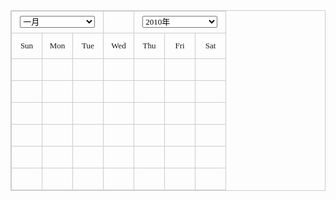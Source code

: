 <!DOCTYPE html>
<html>
<head>
    <meta content="text/html" charset="utf-8">
    <title>日历生成</title>
    <style type="text/css">
        *{
            margin:0;
            padding:0;
            font-family:"微软雅黑";
            font-size:13px;
        }
        table{
            border:1px solid #ccc;
            border-collapse:collapse;
            margin:0 auto;
        }
        table tr td{
            width:35px;
            height:35px;
            border:1px solid #ccc;
            text-align:center;
            line-height:35px;
        }
        #oMon,#oYea{
            width:90%;
        }
    </style>
</head>
<body>
<table>
    <tr>
        <td colspan="3">
            <select id="oMon">
                <option value="1">一月</option>
                <option value="2">二月</option>
                <option value="3">三月</option>
                <option value="4">四月</option>
                <option value="5">五月</option>
                <option value="6">六月</option>
                <option value="7">七月</option>
                <option value="8">八月</option>
                <option value="9">九月</option>
                <option value="10">十月</option>
                <option value="11">十一月</option>
                <option value="12">十二月</option>
            </select>
        </td>
        <td></td>
        <td colspan="3">
            <select id="oYea">
                <option value="2010">2010年</option>
                <option value="2011">2011年</option>
                <option value="2012">2012年</option>
                <option value="2013">2013年</option>
                <option value="2014">2014年</option>
                <option value="2015">2015年</option>
                <option value="2016">2016年</option>
                <option value="2017">2017年</option>
                <option value="2018">2018年</option>
                <option value="2019">2019年</option>
            </select>
        </td>
    </tr>
    <tr>
        <td>Sun</td>
        <td>Mon</td>
        <td>Tue</td>
        <td>Wed</td>
        <td>Thu</td>
        <td>Fri</td>
        <td>Sat</td>
    </tr>
    <tr>
        <td></td>
        <td></td>
        <td></td>
        <td></td>
        <td></td>
        <td></td>
        <td></td>
    </tr>
    <tr>
        <td></td>
        <td></td>
        <td></td>
        <td></td>
        <td></td>
        <td></td>
        <td></td>
    </tr>
    <tr>
        <td></td>
        <td></td>
        <td></td>
        <td></td>
        <td></td>
        <td></td>
        <td></td>
    </tr>
    <tr>
        <td></td>
        <td></td>
        <td></td>
        <td></td>
        <td></td>
        <td></td>
        <td></td>
    </tr>
    <tr>
        <td></td>
        <td></td>
        <td></td>
        <td></td>
        <td></td>
        <td></td>
        <td></td>
    </tr>
    <tr>
        <td></td>
        <td></td>
        <td></td>
        <td></td>
        <td></td>
        <td></td>
        <td></td>
    </tr>
</table>
</body>
<script type="text/javascript" src="js/jquery-1.8.3.js"></script>
<script type="text/javascript">
//    进入页面将日期设置为当前年份和月份,月份从0开始
    $(function(){
        var curDate=new Date();
        $('#oMon').val(curDate.getMonth()+1);
        $('#oYea').val(curDate.getFullYear());
        //    生成当前日历
        drawCallender(curDate.getFullYear(),curDate.getMonth()+1);
    });
//    返回上月最后一天的号数
    function getCurDate(year,month){
        var curDate=new Date(year,month,0);//new Date(年,月,0)会返回当前年当前月的前一月的最后一天
        return curDate.getDate();
    }
//    日历计算函数
    function makeCallender(year,month){
        var aMonth=[];//二维数组用来存放日期
        aMonth[0]=[];//=左边表示行,=右边存放星期集合
        aMonth[1]=[];
        aMonth[2]=[];
        aMonth[3]=[];
        aMonth[4]=[];
        aMonth[5]=[];
        aMonth[6]=[];
        var monFirstDate=new Date(year,month-1,1);//创建当前年当前月的第一天,传入的month实际上等于现实的month+1,比如传入2月,实际上是3月，所以减1才是当前月份
        var monFirstDay=monFirstDate.getDay();//当前年当前月的第一天是星期几
        var curMonDate=getCurDate(year,month);//当前月的最后一天
        var theDate=1;
        var i,c,r;//c对应行号,r对应列号
//        先显示第二行
        for(c=monFirstDay;c<7;c++){
            aMonth[1][c]=theDate;
            theDate++;
        }
//        显示其他行
        for(r=2;r<7;r++){
            for(i=0;i<7;i++){
                if(theDate<=curMonDate){
                    aMonth[r][i]=theDate;
                    theDate++;
                }
            }
        }
        return aMonth;
    }
//    日历生成函数
    function drawCallender(year,month){
        var r,c;//r对应行,c对应列
        var myMonth=makeCallender(year,month);
//        生成日历
        for(r=1;r<7;r++){
            for(c=0;c<7;c++){
                $('table').find('tr').eq(r+1).find('td').eq(c).text('');//先清空
                $('table').find('tr').eq(r+1).find('td').eq(c).text(myMonth[r][c]);
            }
        }
    }
//    select添加事件
    $('#oMon').on('change',function(){
        var myMonth=$(this).val();
        var myYear=$('#oYea').val();
        drawCallender(myYear,myMonth);
    });
    $('#oYea').on('change',function(){
        var myYear=$(this).val();
        var myMonth=$('#oMon').val();
        drawCallender(myYear,myMonth);
    });
</script>
</html>
